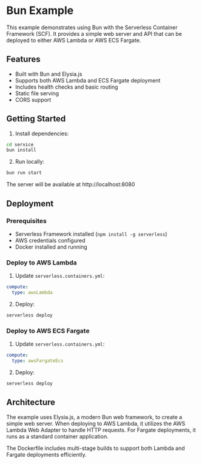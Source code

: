 # Bun Example

This example demonstrates using Bun with the Serverless Container Framework (SCF). It provides a simple web server and API that can be deployed to either AWS Lambda or AWS ECS Fargate.

## Features
- Built with Bun and Elysia.js
- Supports both AWS Lambda and ECS Fargate deployment
- Includes health checks and basic routing
- Static file serving
- CORS support

## Getting Started

1. Install dependencies:
```bash
cd service
bun install
```

2. Run locally:
```bash
bun run start
```

The server will be available at http://localhost:8080

## Deployment

### Prerequisites
- Serverless Framework installed (`npm install -g serverless`)
- AWS credentials configured
- Docker installed and running

### Deploy to AWS Lambda

1. Update `serverless.containers.yml`:
```yaml
compute:
  type: awsLambda
```

2. Deploy:
```bash
serverless deploy
```

### Deploy to AWS ECS Fargate

1. Update `serverless.containers.yml`:
```yaml
compute:
  type: awsFargateEcs
```

2. Deploy:
```bash
serverless deploy
```

## Architecture

The example uses Elysia.js, a modern Bun web framework, to create a simple web server. When deploying to AWS Lambda, it utilizes the AWS Lambda Web Adapter to handle HTTP requests. For Fargate deployments, it runs as a standard container application.

The Dockerfile includes multi-stage builds to support both Lambda and Fargate deployments efficiently.
